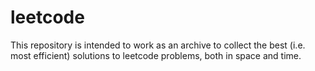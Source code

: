 # leetcode
This repository is intended to work as an archive to collect the best (i.e. most efficient) solutions to leetcode problems, both in space and time.
